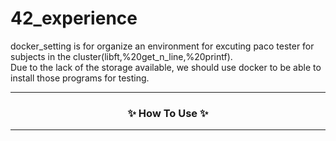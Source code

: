# 42_experience

docker_setting is for organize an environment for excuting paco tester for subjects in the cluster(libft,%20get_n_line,%20printf).
<br>
Due to the lack of the storage available, we should use docker to be able to install those programs for testing.

<hr>
<h3 align="center">✨ How To Use ✨</h3>
<hr>

